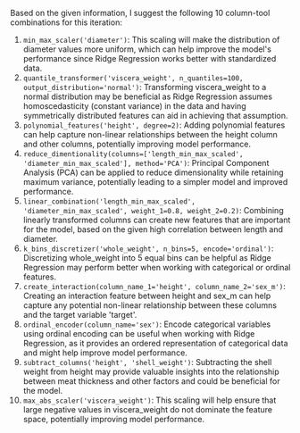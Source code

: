 Based on the given information, I suggest the following 10 column-tool combinations for this iteration:

1. `min_max_scaler('diameter')`: This scaling will make the distribution of diameter values more uniform, which can help improve the model's performance since Ridge Regression works better with standardized data.
2. `quantile_transformer('viscera_weight', n_quantiles=100, output_distribution='normal')`: Transforming viscera_weight to a normal distribution may be beneficial as Ridge Regression assumes homoscedasticity (constant variance) in the data and having symmetrically distributed features can aid in achieving that assumption.
3. `polynomial_features('height', degree=2)`: Adding polynomial features can help capture non-linear relationships between the height column and other columns, potentially improving model performance.
4. `reduce_dimentionality(columns=['length_min_max_scaled', 'diameter_min_max_scaled'], method='PCA')`: Principal Component Analysis (PCA) can be applied to reduce dimensionality while retaining maximum variance, potentially leading to a simpler model and improved performance.
5. `linear_combination('length_min_max_scaled', 'diameter_min_max_scaled', weight_1=0.8, weight_2=0.2)`: Combining linearly transformed columns can create new features that are important for the model, based on the given high correlation between length and diameter.
6. `k_bins_discretizer('whole_weight', n_bins=5, encode='ordinal')`: Discretizing whole_weight into 5 equal bins can be helpful as Ridge Regression may perform better when working with categorical or ordinal features.
7. `create_interaction(column_name_1='height', column_name_2='sex_m')`: Creating an interaction feature between height and sex_m can help capture any potential non-linear relationship between these columns and the target variable 'target'.
8. `ordinal_encoder(column_name='sex')`: Encode categorical variables using ordinal encoding can be useful when working with Ridge Regression, as it provides an ordered representation of categorical data and might help improve model performance.
9. `subtract_columns('height', 'shell_weight')`: Subtracting the shell weight from height may provide valuable insights into the relationship between meat thickness and other factors and could be beneficial for the model.
10. `max_abs_scaler('viscera_weight')`: This scaling will help ensure that large negative values in viscera_weight do not dominate the feature space, potentially improving model performance.